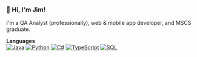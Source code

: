 ### 👋 Hi, I'm Jim!
I'm a QA Analyst (professionally), web & mobile app developer, and MSCS graduate.

**Languages**  
[![Java](https://img.shields.io/badge/Java-ED8B00?style=for-the-badge&logo=java&logoColor=white)](#)
[![Python](https://img.shields.io/badge/Python-3776AB?style=for-the-badge&logo=python&logoColor=white)](#)
[![C#](https://img.shields.io/badge/C%23-239120?style=for-the-badge&logo=c-sharp&logoColor=white)](#)
[![TypeScript](https://img.shields.io/badge/TypeScript-007ACC?style=for-the-badge&logo=typescript&logoColor=white)](#)
[![SQL](https://img.shields.io/badge/SQL-4479A1?style=for-the-badge&logo=postgresql&logoColor=white)](#)
